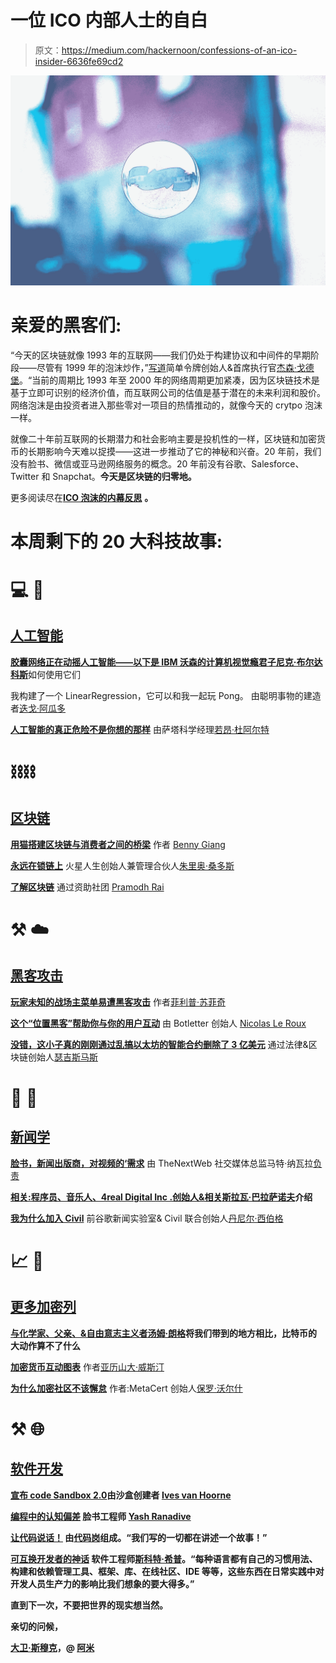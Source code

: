 # 一位 ICO 内部人士的自白

> 原文：<https://medium.com/hackernoon/confessions-of-an-ico-insider-6636fe69cd2>

[![](img/4313a0b60aaebd30ec8656ed355725c2.png)](https://goo.gl/4UBAAh)

# 亲爱的黑客们:

“今天的区块链就像 1993 年的互联网——我们仍处于构建协议和中间件的早期阶段——尽管有 1999 年的泡沫炒作，”[写道](https://hackernoon.com/insider-reflections-on-the-ico-bubble-6304c4d25ed8)简单令牌创始人&首席执行官[杰森·戈德堡](https://medium.com/u/e1698c392e7a?source=post_page-----6636fe69cd2--------------------------------)。“当前的周期比 1993 年至 2000 年的网络周期更加紧凑，因为区块链技术是基于立即可识别的经济价值，而互联网公司的估值是基于潜在的未来利润和股价。网络泡沫是由投资者进入那些零对一项目的热情推动的，就像今天的 crytpo 泡沫一样。

就像二十年前互联网的长期潜力和社会影响主要是投机性的一样，区块链和加密货币的长期影响今天难以捉摸——这进一步推动了它的神秘和兴奋。20 年前，我们没有脸书、微信或亚马逊网络服务的概念。20 年前没有谷歌、Salesforce、Twitter 和 Snapchat。**今天是区块链的归零地。**

更多阅读尽在[**ICO 泡沫的内幕反思**](https://hackernoon.com/insider-reflections-on-the-ico-bubble-6304c4d25ed8) **。**

# 本周剩下的 20 大科技故事:

# 💻 🤔

## [人工智能](https://hackernoon.com/artificial-intelligence/home)

[**胶囊网络正在动摇人工智能——以下是 IBM 沃森的计算机视觉瘾君子尼克·布尔达科斯**](https://hackernoon.com/capsule-networks-are-shaking-up-ai-heres-how-to-use-them-c233a0971952)如何使用它们

我构建了一个 LinearRegression，它可以和我一起玩 Pong。 由聪明事物的建造者[迭戈·阿瓜多](https://medium.com/u/89498ed8d13b?source=post_page-----6636fe69cd2--------------------------------)

[**人工智能的真正危险不是你想的那样**](https://hackernoon.com/the-real-danger-of-artificial-intelligence-its-not-what-you-think-f7fdc7059cf8) 由萨塔科学经理[若昂·杜阿尔特](https://medium.com/u/451a2ce35f57?source=post_page-----6636fe69cd2--------------------------------)

# ⛓️⛓️

## [区块链](https://hackernoon.com/blockchain/home)

[**用猫搭建区块链与消费者之间的桥梁**](https://hackernoon.com/building-a-bridge-between-blockchain-and-consumers-with-cats-104ac6655563) 作者 [Benny Giang](https://medium.com/u/7f818915abef?source=post_page-----6636fe69cd2--------------------------------)

[**永远在锁链上**](https://hackernoon.com/forever-on-the-chain-c755838dfc79) 火星人生创始人兼管理合伙人[朱里奥·桑多斯](https://medium.com/u/8da70c852bcc?source=post_page-----6636fe69cd2--------------------------------)

[**了解区块链**](https://hackernoon.com/understanding-the-blockchain-64891686738e) 通过资助社团 [Pramodh Rai](https://medium.com/u/e845ecec85d3?source=post_page-----6636fe69cd2--------------------------------)

# ⚒️ ☁️

## [黑客攻击](https://hackernoon.com/tagged/hacking)

[**玩家未知的战场主菜单易遭黑客攻击**](https://hackernoon.com/playerunknowns-battlegrounds-main-menu-is-vulnerable-to-hacking-d483b00a7036) 作者[菲利普·苏菲奇](https://medium.com/u/f34a1b0a275f?source=post_page-----6636fe69cd2--------------------------------)

[**这个“位置黑客”帮助你与你的用户互动**](https://hackernoon.com/this-location-hack-helps-you-engage-with-your-users-15ce6f04bc94) 由 Botletter 创始人 [Nicolas Le Roux](https://medium.com/u/4355271699f?source=post_page-----6636fe69cd2--------------------------------)

[**没错，这小子真的刚刚通过乱搞以太坊的智能合约删除了 3 亿美元**](https://hackernoon.com/yes-this-kid-really-just-deleted-150-million-dollar-by-messing-around-with-ethereums-smart-2d6bb6750bb9) 通过法律&区块链创始人[瑟吉斯马斯](https://medium.com/u/8c20826854eb?source=post_page-----6636fe69cd2--------------------------------)

# 📰 📰

## [新闻学](https://hackernoon.com/tagged/journalism)

[**脸书，新闻出版商，对视频的‘需求**](https://hackernoon.com/facebook-news-publishers-and-the-demand-for-video-2661580d0b8d) 由 TheNextWeb 社交媒体总监马特·纳瓦拉[负责](https://medium.com/u/46979a673d6d?source=post_page-----6636fe69cd2--------------------------------)

[**相关:程序员、音乐人、4real Digital Inc .创始人&相关**](https://hackernoon.com/relevant-an-introduction-5b79ef7afa9)**[斯拉瓦·巴拉萨诺夫](https://medium.com/u/6b3bcedb7907?source=post_page-----6636fe69cd2--------------------------------)介绍**

[**我为什么加入 Civil**](https://hackernoon.com/why-im-joining-civil-c5a86bf461d1) 前谷歌新闻实验室& Civil 联合创始人[丹尼尔·西伯格](https://medium.com/u/77d83d1fc489?source=post_page-----6636fe69cd2--------------------------------)

# 📈 💸

## [更多加密列](https://hackernoon.com/tagged/cryptocurrency)

[**与化学家、父亲、&自由意志主义者**](https://hackernoon.com/bitcoins-big-move-is-nothing-compared-to-where-ethereum-is-taking-us-d4e23b9a9ce6)**[汤姆·朗格](https://medium.com/u/4f8463f10177?source=post_page-----6636fe69cd2--------------------------------)将我们带到的地方相比，比特币的大动作算不了什么**

[**加密货币互动图表**](https://hackernoon.com/4-interactive-infographics-bitcoin-qtum-hshare-bitcore-are-on-the-move-8bf9e906178b) 作者[亚历山大·威斯汀](https://medium.com/u/645be3a2f0a0?source=post_page-----6636fe69cd2--------------------------------)

[**为什么加密社区不该懈怠**](https://hackernoon.com/why-crypto-communities-shouldnt-leave-slack-32ef5f6e00c) 作者:MetaCert 创始人[保罗·沃尔什](https://medium.com/u/8ddd87ca44ba?source=post_page-----6636fe69cd2--------------------------------)

# ⚒️ 🌐

## [软件开发](http://hackernoon.com/tagged/software-development)

[**宣布 code Sandbox 2.0**](https://hackernoon.com/announcing-codesandbox-2-0-938cff3a0fcb)**由沙盒创建者 [Ives van Hoorne](https://medium.com/u/ee6691f0bd65?source=post_page-----6636fe69cd2--------------------------------)**

**[**编程中的认知偏差**](https://hackernoon.com/cognitive-biases-in-programming-5e937707c27b) 脸书工程师 [Yash Ranadive](https://medium.com/u/a1dcd8fa951f?source=post_page-----6636fe69cd2--------------------------------)**

**[**让代码说话！**](https://hackernoon.com/let-the-code-speak-52d1cebf0394) 由[代码岗](https://medium.com/u/1f8f98e7eceb?source=post_page-----6636fe69cd2--------------------------------)组成。“我们写的一切都在讲述一个故事！”**

**[**可互换开发者的神话**](https://hackernoon.com/the-myth-of-the-interchangeable-developer-38d41aff563e) 软件工程师[斯科特·希普](https://medium.com/u/cac8d6f5c914?source=post_page-----6636fe69cd2--------------------------------)。“每种语言都有自己的习惯用法、构建和依赖管理工具、框架、库、在线社区、IDE 等等，这些东西在日常实践中对开发人员生产力的影响比我们想象的要大得多。”**

**直到下一次，不要把世界的现实想当然。**

**亲切的问候，**

**[大卫·斯穆克](http://www.davidsmooke.net/)，@ [阿米](http://twitter.com/ami)**